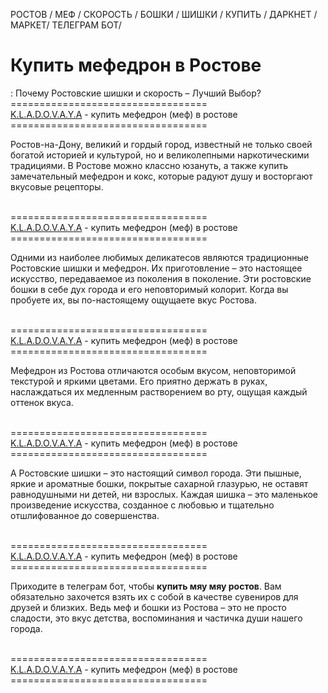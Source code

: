 РОСТОВ / МЕФ / СКОРОСТЬ / БОШКИ / ШИШКИ / КУПИТЬ / ДАРКНЕТ / МАРКЕТ/ ТЕЛЕГРАМ БОТ/
<h1>Купить мефедрон в Ростове</h1>: Почему Ростовские шишки и скорость – Лучший Выбор?

<br>
==================================
<br>
<a href="https://t.me/zavsklad_a">K.L.A.D.O.V.A.Y.A</a> - купить мефедрон (меф) в ростове
<br>
==================================
<br>

<p>
Ростов-на-Дону, великий и гордый город, известный не только своей богатой историей и культурой, но и великолепными наркотическими традициями. В Ростове можно классно юзануть, а также купить замечательный мефедрон и кокс, которые радуют душу и восторгают вкусовые рецепторы.</p>


<br>
==================================
<br>
<a href="https://t.me/zavsklad_a">K.L.A.D.O.V.A.Y.A</a> - купить мефедрон (меф) в ростове
<br>
==================================
<br>

<p>
Одними из наиболее любимых деликатесов являются традиционные Ростовские шишки и мефедрон. Их приготовление – это настоящее искусство, передаваемое из поколения в поколение. Эти ростовские бошки в себе дух города и его неповторимый колорит. Когда вы пробуете их, вы по-настоящему ощущаете вкус Ростова.
</p>

<br>
==================================
<br>
<a href="https://t.me/zavsklad_a">K.L.A.D.O.V.A.Y.A</a> - купить мефедрон (меф) в ростове
<br>
==================================
<br>

<p>
Мефедрон из Ростова отличаются особым вкусом, неповторимой текстурой и яркими цветами. Его приятно держать в руках, наслаждаться их медленным растворением во рту, ощущая каждый оттенок вкуса.
</p>

<br>
==================================
<br>
<a href="https://t.me/zavsklad_a">K.L.A.D.O.V.A.Y.A</a> - купить мефедрон (меф) в ростове
<br>
==================================
<br>

<p>
А Ростовские шишки – это настоящий символ города. Эти пышные, яркие и ароматные бошки, покрытые сахарной глазурью, не оставят равнодушными ни детей, ни взрослых. Каждая шишка – это маленькое произведение искусства, созданное с любовью и тщательно отшлифованное до совершенства.
</p>

<br>
==================================
<br>
<a href="https://t.me/zavsklad_a">K.L.A.D.O.V.A.Y.A</a> - купить мефедрон (меф) в ростове
<br>
==================================
<br>

<p>
Приходите в телеграм бот, чтобы <b>купить мяу мяу ростов</b>. Вам обязательно захочется взять их с собой в качестве сувениров для друзей и близких. Ведь меф и бошки из Ростова – это не просто сладости, это вкус детства, воспоминания и частичка души нашего города.
</p>

<br>
==================================
<br>
<a href="https://t.me/zavsklad_a">K.L.A.D.O.V.A.Y.A</a> - купить мефедрон (меф) в ростове
<br>
==================================
<br>
